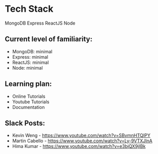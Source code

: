 # Tech Stack

MongoDB
Express
ReactJS
Node

## Current level of familiarity:

- MongoDB: minimal
- Express: minimal
- ReactJS: minimal
- Node: minimal

## Learning plan:

- Online Tutorials
- Youtube Tutorials
- Documentation

## Slack Posts:

- Kevin Weng - https://www.youtube.com/watch?v=SBvmnHTQIPY
- Martin Cabello - https://www.youtube.com/watch?v=Ly-9VTXJlnA
- Hima Kumar - https://www.youtube.com/watch?v=e3bjQX9jIBk
